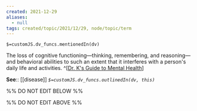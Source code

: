 ```yaml
---
created: 2021-12-29 
aliases:
  - null
tags: created/topic/2021/12/29, node/topic/term
---
```

`$=customJS.dv_funcs.mentionedIn(dv)`

The loss of cognitive functioning—thinking, remembering, and reasoning—and behavioral abilities to such an extent that it interferes with a person's daily life and activities.
^[[Dr. K's Guide to Mental Health](https://coaching.healthygamer.gg/guide)]

**See**:: [[disease]]
*`$=customJS.dv_funcs.outlinedIn(dv, this)`*

%% DO NOT EDIT BELOW %%

%% DO NOT EDIT ABOVE %%
